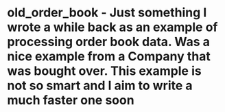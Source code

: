# old_order_book - Just something I wrote a while back as an example of processing order book data. Was a nice example from a Company that was bought over. This example is not so smart and I aim to write a much faster one soon
